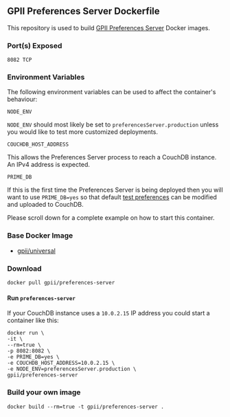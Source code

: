 ## GPII Preferences Server Dockerfile


This repository is used to build [GPII Preferences Server](http://wiki.gpii.net/w/Architecture_Overview#Preferences_Server) Docker images.

### Port(s) Exposed

    8082 TCP

### Environment Variables

The following environment variables can be used to affect the container's behaviour:

    NODE_ENV

`NODE_ENV` should most likely be set to `preferencesServer.production` unless you would like to test more customized deployments.

    COUCHDB_HOST_ADDRESS

This allows the Preferences Server process to reach a CouchDB instance. An IPv4 address is expected.

    PRIME_DB

If this is the first time the Preferences Server is being deployed then you will want to use `PRIME_DB=yes` so that default [test preferences](https://github.com/GPII/universal/tree/master/testData/preferences) can be modified and uploaded to CouchDB.

Please scroll down for a complete example on how to start this container.

### Base Docker Image

* [gpii/universal](https://github.com/gpii-ops/docker-universal/)


### Download

    docker pull gpii/preferences-server

#### Run `preferences-server`

If your CouchDB instance uses a `10.0.2.15` IP address you could start a container like this:

```
docker run \
-it \
--rm=true \
-p 8082:8082 \
-e PRIME_DB=yes \
-e COUCHDB_HOST_ADDRESS=10.0.2.15 \
-e NODE_ENV=preferencesServer.production \
gpii/preferences-server
```

### Build your own image

    docker build --rm=true -t gpii/preferences-server .

